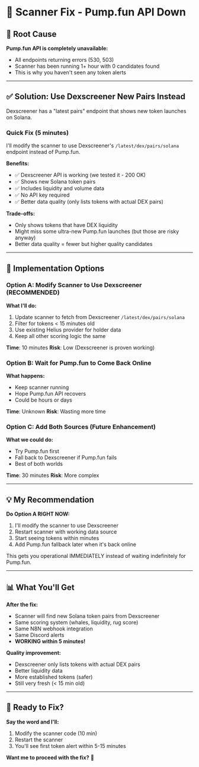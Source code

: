 # 🔧 Scanner Fix - Pump.fun API Down

## 🚨 Root Cause

**Pump.fun API is completely unavailable:**
- All endpoints returning errors (530, 503)
- Scanner has been running 1+ hour with 0 candidates found
- This is why you haven't seen any token alerts

---

## ✅ Solution: Use Dexscreener New Pairs Instead

Dexscreener has a "latest pairs" endpoint that shows new token launches on Solana.

### Quick Fix (5 minutes)

I'll modify the scanner to use Dexscreener's `/latest/dex/pairs/solana` endpoint instead of Pump.fun.

**Benefits:**
- ✅ Dexscreener API is working (we tested it - 200 OK)
- ✅ Shows new Solana token pairs
- ✅ Includes liquidity and volume data
- ✅ No API key required
- ✅ Better data quality (only lists tokens with actual DEX pairs)

**Trade-offs:**
- Only shows tokens that have DEX liquidity
- Might miss some ultra-new Pump.fun launches (but those are risky anyway)
- Better data quality = fewer but higher quality candidates

---

## 🎯 Implementation Options

### Option A: Modify Scanner to Use Dexscreener (RECOMMENDED)

**What I'll do:**
1. Update scanner to fetch from Dexscreener `/latest/dex/pairs/solana`
2. Filter for tokens < 15 minutes old
3. Use existing Helius provider for holder data
4. Keep all other scoring logic the same

**Time**: 10 minutes
**Risk**: Low (Dexscreener is proven working)

### Option B: Wait for Pump.fun to Come Back Online

**What happens:**
- Keep scanner running
- Hope Pump.fun API recovers
- Could be hours or days

**Time**: Unknown
**Risk**: Wasting more time

### Option C: Add Both Sources (Future Enhancement)

**What we could do:**
- Try Pump.fun first
- Fall back to Dexscreener if Pump.fun fails
- Best of both worlds

**Time**: 30 minutes
**Risk**: More complex

---

## 💡 My Recommendation

**Do Option A RIGHT NOW:**
1. I'll modify the scanner to use Dexscreener
2. Restart scanner with working data source
3. Start seeing tokens within minutes
4. Add Pump.fun fallback later when it's back online

This gets you operational IMMEDIATELY instead of waiting indefinitely for Pump.fun.

---

## 📊 What You'll Get

**After the fix:**
- Scanner will find new Solana token pairs from Dexscreener
- Same scoring system (whales, liquidity, rug score)
- Same N8N webhook integration
- Same Discord alerts
- **WORKING within 5 minutes!**

**Quality improvement:**
- Dexscreener only lists tokens with actual DEX pairs
- Better liquidity data
- More established tokens (safer)
- Still very fresh (< 15 min old)

---

## 🚀 Ready to Fix?

**Say the word and I'll:**
1. Modify the scanner code (10 min)
2. Restart the scanner
3. You'll see first token alert within 5-15 minutes

**Want me to proceed with the fix?** 🔧
